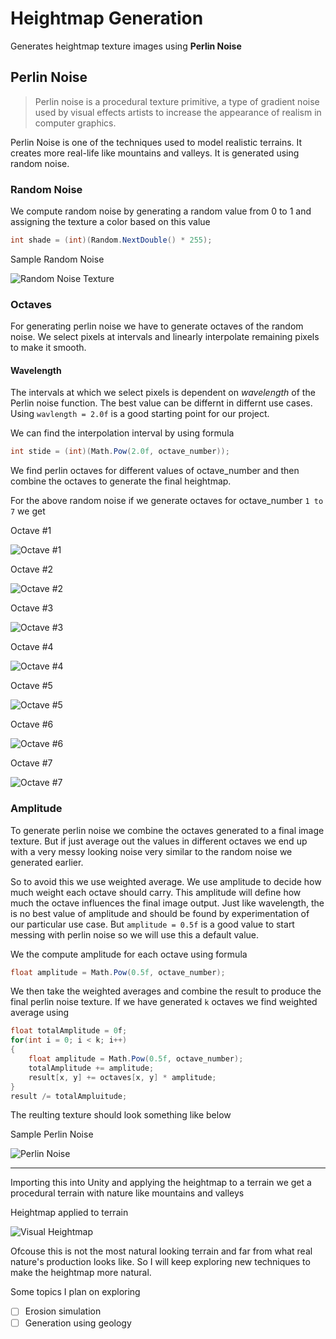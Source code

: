 ﻿<!--
Heading
Italics Strong Strikethrough
Blogquote
Links Images
UL and OL
Code blocks
Task List-->

# Heightmap Generation

Generates heightmap texture images using **Perlin Noise**

## Perlin Noise
> Perlin noise is a procedural texture primitive, a type of gradient noise used by visual effects artists to increase the appearance of realism in computer graphics.

Perlin Noise is one of the techniques used to model realistic terrains. It creates more real-life like mountains and valleys. It is generated using random noise.

### Random Noise
We compute random noise by generating a random value from 0 to 1 and assigning the texture a color based on this value

```cs
int shade = (int)(Random.NextDouble() * 255);
```

Sample Random Noise

![Random Noise Texture](https://i.ibb.co/PTYPYCp/random-noise.png)

### Octaves
For generating perlin noise we have to generate octaves of the random noise. We select pixels at intervals and linearly interpolate remaining pixels to make it smooth.

#### Wavelength
The intervals at which we select pixels is dependent on *wavelength* of the Perlin noise function. The best value can be differnt in differnt use cases. Using ```wavlength = 2.0f``` is a good starting point for our project.

We can find the interpolation interval by using formula
```cs
int stide = (int)(Math.Pow(2.0f, octave_number));
```

We find perlin octaves for different values of octave_number and then combine the octaves to generate the final heightmap.

For the above random noise if we generate octaves for octave_number ```1 to 7``` we get

Octave #1

![Octave #1](https://i.ibb.co/kSTrwvV/perlin-octave1.png)

Octave #2

![Octave #2](https://i.ibb.co/y4yVJ0H/perlin-octave2.png)

Octave #3

![Octave #3](https://i.ibb.co/ns2ZNcj/perlin-octave3.png)

Octave #4

![Octave #4](https://i.ibb.co/6P9tWXm/perlin-octave4.png)

Octave #5

![Octave #5](https://i.ibb.co/2h54hxm/perlin-octave5.png)

Octave #6

![Octave #6](https://i.ibb.co/PgzYrn1/perlin-octave6.png)

Octave #7

![Octave #7](https://i.ibb.co/txBVGgX/perlin-octave7.png)


### Amplitude
To generate perlin noise we combine the octaves generated to a final image texture. But if just average out the values in different octaves we end up with a very messy looking noise very similar to the random noise we generated earlier.

So to avoid this we use weighted average. We use amplitude to decide how much weight each octave should carry. This amplitude will define how much the octave influences the final image output. Just like wavelength, the is no best value of amplitude and should be found by experimentation of our particular use case. But ```amplitude = 0.5f``` is a good value to start messing with perlin noise so we will use this a default value.

We the compute amplitude for each octave using formula
```cs
float amplitude = Math.Pow(0.5f, octave_number);
```

We then take the weighted averages and combine the result to produce the final perlin noise texture. If we have generated ```k``` octaves we find weighted average using

```cs
float totalAmplitude = 0f;
for(int i = 0; i < k; i++)
{
    float amplitude = Math.Pow(0.5f, octave_number);
    totalAmplitude += amplitude;
    result[x, y] += octaves[x, y] * amplitude;
}
result /= totalAmpluitude;
```

The reulting texture should look something like below

Sample Perlin Noise

![Perlin Noise](https://i.ibb.co/HdHsMqs/heightmap.png)

---

Importing this into Unity and applying the heightmap to a terrain we get a procedural terrain with nature like mountains and valleys

Heightmap applied to terrain

![Visual Heightmap](https://i.ibb.co/0JRJjCV/unity-terrain-demo-v1.png)

Ofcouse this is not the most natural looking terrain and far from what real nature's production looks like. So I will keep exploring new techniques to make the heightmap more natural.

Some topics I plan on exploring
* [ ] Erosion simulation
* [ ] Generation using geology
